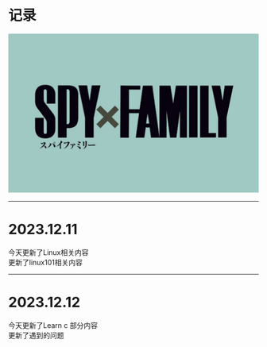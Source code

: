 # 记录
<img src="./2.jpg" style="zoom:50%;" />
	
***
# 2023.12.11    
今天更新了Linux相关内容  
更新了linux101相关内容  
	

***
# 2023.12.12  
今天更新了Learn c 部分内容  
更新了遇到的问题  
